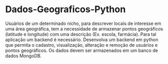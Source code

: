 # Dados-Geograficos-Python
Usuários de um determinado nicho, para descrever locais de interesse em uma área geográfica, tem a necessidade de armazenar pontos geográficos (latitude e longitude) com uma descrição (Ex. escola, farmácia). Para tal aplicação um backend é necessário. Desenvolva um backend em python que permita o cadastro, visualização, alteração e remoção de usuários e pontos geográficos. Os dados devem ser armazenados em um banco de dados MongoDB.

